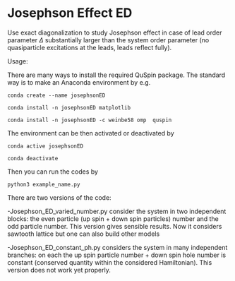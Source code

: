 # Josephson Effect ED

Use exact diagonalization to study Josephson effect in case of lead order parameter $\Delta$ substantially larger than the system order parameter (no quasiparticle excitations at the leads, leads reflect fully).

Usage:

There are many ways to install the required QuSpin package. The standard way is to make an Anaconda environment by e.g.

`conda create --name josephsonED`

`conda install -n josephsonED matplotlib`

`conda install -n josephsonED -c weinbe58 omp  quspin`

The environment can be then activated or deactivated by 

`conda active josephsonED`

`conda deactivate`

Then you can run the codes by

`python3 example_name.py`

There are two versions of the code:

-Josephson_ED_varied_number.py consider the system in two independent blocks: the even particle (up spin + down spin particles)  number and the odd particle number. This version gives sensible results. Now it considers sawtooth lattice but one can also build other models

-Josephson_ED_constant_ph.py considers the system in many independent branches: on each the up spin particle number + down spin hole number is constant (conserved quantity within the considered Hamiltonian). This version does not work yet properly.



